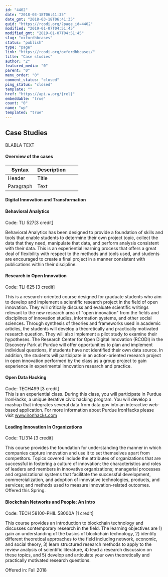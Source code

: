 ```yaml
---
id: "4402"
date: "2018-03-18T06:41:35"
date_gmt: "2018-03-18T06:41:35"
guid: "https://rcodi.org/?page_id=4402"
modified: "2019-01-07T04:51:45"
modified_gmt: "2019-01-07T04:51:45"
slug: "oxfordhbcases"
status: "publish"
type: "page"
link: "https://rcodi.org/oxfordhbcases/"
title: "Case studies"
author: "2"
featured_media: "0"
parent: "0"
menu_order: "0"
comment_status: "closed"
ping_status: "closed"
template: ""
href: "https://api.w.org/{rel}"
embeddable: "true"
count: "0"
name: "wp"
templated: "true"
---
```


## Case Studies

BLABLA TEXT

#### Overview of the cases

| Syntax      | Description |        |        |
| ----------- | ----------- |--------|--------|
| Header      | Title       |        |        | 
| Paragraph   | Text        |        |        |



#### Digital Innovation and Transformation 


#### Behavioral Analytics 

Code: TLI 527[3 credit]  

Behavioral Analytics has been designed to provide a foundation of skills and tools that enable students to determine their own project topic, collect the data that they need, manipulate that data, and perform analysis consistent with their data. This is an experiential learning process that offers a great deal of flexibility with respect to the methods and tools used, and students are encouraged to create a final project in a manner consistent with publications within their discipline.

#### Research in Open Innovation 

Code: TLI 625 [3 credit]  

This is a research-oriented course designed for graduate students who aim to develop and implement a scientific research project in the field of open innovation. They will critically discuss and evaluate scientific writings relevant to the new research area of "open innovation" from the fields and disciplines of innovation studies, information systems, and other social sciences. Through synthesis of theories and frameworks used in academic articles, the students will develop a theoretically and practically motivated research question. They will also implement a pilot study to examine their hypotheses. The Research Center for Open Digital Innovation (RCODI) in the Discovery Park at Purdue will offer opportunities to plan and implement individual questions, if students have not identified their own data source. In addition, the students will participate in an action-oriented research project in open innovation performed by the class as a group project to gain experience in experimental innovation research and practice.

#### Open Data Hacking

Code: TECH499 [3 credit]  
This is an experiential class. During this class, you will participate in Purdue IronHacks, a unique iterative civic hacking program. You will develop a mashup that integrates several data from data.gov into an interactive web-based application. For more information about Purdue IronHacks please visit www.ironhacks.com

#### Leading Innovation In Organizations

Code: TLI314 [3 credit]  

This course provides the foundation for understanding the manner in which companies capture innovation and use it to set themselves apart from competitors. Topics covered include the attributes of organizations that are successful in fostering a culture of innovation; the characteristics and roles of leaders and members in innovative organizations; managerial processes and organizational systems that facilitate the successful development, commercialization, and adoption of innovative technologies, products, and services; and methods used to measure innovation-related outcomes. Offered this Spring.

#### Blockchain Networks and People: An Intro

Code: TECH 58100-PHIL 58000A [1 credit]  

This course provides an introduction to blockchain technology and discusses contemporary research in the field. The learning objectives are 1) gain an understanding of the basics of blockchain technology, 2) identify different theoretical approaches to the field including network, economic, and social theory, 3) learn structured research methods to apply to the review analysis of scientific literature, 4) lead a research discussion on these topics, and 5) develop and articulate your own theoretically and practically motivated research questions.

Offered in: Fall 2018


